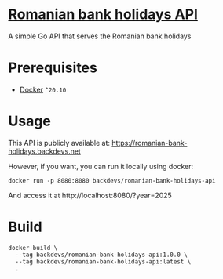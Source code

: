 # [Romanian bank holidays API](https://romanian-bank-holidays.backdevs.net)
A simple Go API that serves the Romanian bank holidays

# Prerequisites
* [Docker](https://docs.docker.com/get-docker/) `^20.10`

# Usage
This API is publicly available at: https://romanian-bank-holidays.backdevs.net

However, if you want, you can run it locally using docker:
```shell
docker run -p 8080:8080 backdevs/romanian-bank-holidays-api
```

And access it at http://localhost:8080/?year=2025


# Build

```shell
docker build \
  --tag backdevs/romanian-bank-holidays-api:1.0.0 \
  --tag backdevs/romanian-bank-holidays-api:latest \
  .
```